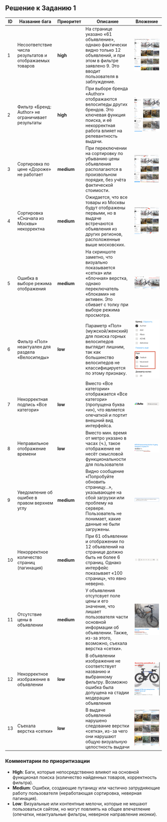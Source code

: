 ## Решение к Заданию 1

| ID  | Название бага                                     | Приоритет | Описание                                                                                                                  | Вложение                 |
|-----|----------------------------------------------------|-----------|---------------------------------------------------------------------------------------------------------------------------|-----------------|
| 1   | Несоответствие числа результатов и отображаемых товаров | **high**   | На странице указано «61 объявление», однако фактически видно только 12 объявлений, и при этом в фильтре заявлено 9. Это вводит пользователя в заблуждение. |![alt text](./images/image-4.png)
| 2   | Фильтр «Бренд: Author» не ограничивает результаты | **high**   | При выборе бренда «Author» отображаются велосипеды других брендов. Это ключевая функция поиска, и её некорректная работа влияет на релевантность выдачи. |![alt text](./images/image-2.png)
| 3   | Сортировка по цене «Дороже» не работает           | **medium** | При переключении на сортировку по убыванию цены объявления располагаются в произвольном порядке, без учёта фактической стоимости. |![alt text](./images/image-6.png)
| 4   | Сортировка «Сначала из Москвы» некорректна        | **medium** | Ожидается, что все товары из Москвы будут отображены первыми, но в выдаче встречаются объявления из других регионов, расположенные выше московских. |![alt text](./images/image-5.png)
| 5   | Ошибка в выборе режима отображения                | **medium** | На скриншоте заметно, что визуально показывается «сетка» или «блочная» верстка, однако переключатель «блоками» не активен. Это сбивает с толку при выборе режима просмотра. |![alt text](./images/image-7.png)
| 6   | Фильтр «Пол» неактуален для раздела «Велосипеды»  | **low**    | Параметр «Пол» (мужской/женский) для поиска горных велосипедов выглядит лишним, так как большинство велосипедов не классифицируется по этому признаку. |![alt text](./images/image-8.png)
| 7   | Некорректная подпись «Все категори»               | **low**    | Вместо «Все категории» отображается «Все категори» (пропущена буква «и»), что является опечаткой и портит внешний вид интерфейса. |![alt text](./images/image-1.png)
| 8   | Неправильное отображение времени            | **low**    | Вместо мин. время от метро указано в часах (ч.), такое отображение не несёт смысловой функциональности для пользователя |![alt text](./images/image-9.png)
| 9   | Уведомление об ошибке в правом верхнем углу       | **medium** | Видно сообщение «Попробуйте обновить страницу…», указывающее на сбой загрузки или проблему на сервере. Пользователь не понимает, какие данные не были загружены. |![alt text](./images/image.png)
| 10  | Некорректное количество страниц (пагинация)       | **medium** | При 61 объявлении и отображении по 12 объявлений на странице должно быть не более 6 страниц. Однако интерфейс показывает «100 страниц», что явно неверно. |![alt text](./images/image-3.png)
| 11  | Отсутствие цены в объявлении       | **medium** | У объявления отсутсвует поле цены и его значение, что лишает пользователя части основной информации об объявлении. Также, из-за этого, возможно, съехала верстка «сетки». |![alt text](./images/image-10.png)
| 12  | Некорректное изображение в объявлении       | **low** | В объявлении изображение не соответствует названию и выбранному фильтру. Возможно ошибка была допущена на стадии модерации объявления |![alt text](./images/image-11.png)
| 13  | Съехала верстка «сетки»       | **low** | В выдаче объявлений нарушено следование верстки «сетка», из-за чего они нарушают общую визуальную целостность выдачи |![alt text](./images/image-12.png)

### Комментарии по приоритизации
- **High**: Баги, которые непосредственно влияют на основной функционал поиска (количество найденных товаров, корректность фильтра).
- **Medium**: Ошибки, создающие путаницу или частично затрудняющие работу пользователя (неработающая сортировка, неверная пагинация).
- **Low**: Визуальные или контентные мелочи, которые не мешают пользоваться сайтом, но могут повлиять на общее впечатление (опечатки, неактуальные фильтры, неверное направление иконки).
